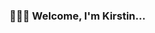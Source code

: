 ### 🙋🏼‍♀️ Welcome, I'm Kirstin...

<!--
**kpetersen04/kpetersen04** is a ✨ _special_ ✨ repository because its `README.md` (this file) appears on your GitHub profile.

A software engineering student.

I'm currently enrolled on the General Assembly Software Engineering Immersive Course which covers Web Development from frontend to backend.

My expected completion date is 6 May 2023 and I'll then be looking for my first role as a junior full stack software engineer.

Check out some of my recent work:

- <a href='https://github.com/kpetersen04/kpetersen04.github.io'>PokeMan Game</a> <img width='18px' src='https://i.imgur.com/O0l6NQ0t.png'/> → JavaScript, HTML, CSS
